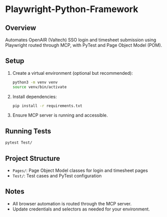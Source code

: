 # Playwright-Python-Framework

## Overview
Automates OpenAIR (Valtech) SSO login and timesheet submission using Playwright routed through MCP, with PyTest and Page Object Model (POM).

## Setup
1. Create a virtual environment (optional but recommended):
   ```bash
   python3 -m venv venv
   source venv/bin/activate
   ```
2. Install dependencies:
   ```bash
   pip install -r requirements.txt
   ```
3. Ensure MCP server is running and accessible.

## Running Tests
```bash
pytest Test/
```

## Project Structure
- `Pages/`: Page Object Model classes for login and timesheet pages
- `Test/`: Test cases and PyTest configuration

## Notes
- All browser automation is routed through the MCP server.
- Update credentials and selectors as needed for your environment. 